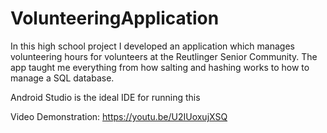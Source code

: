 # VolunteeringApplication

In this high school project I developed an application which manages volunteering hours for volunteers at the Reutlinger Senior Community. The app taught me everything from how salting and hashing works to how to manage a SQL database.

Android Studio is the ideal IDE for running this

Video Demonstration: https://youtu.be/U2IUoxujXSQ


